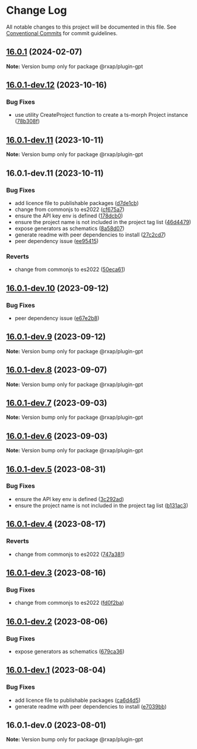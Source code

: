 # Change Log

All notable changes to this project will be documented in this file.
See [Conventional Commits](https://conventionalcommits.org) for commit guidelines.

## [16.0.1](https://gitlab.com/rxap/packages/compare/@rxap/plugin-gpt@16.0.1-dev.12...@rxap/plugin-gpt@16.0.1) (2024-02-07)

**Note:** Version bump only for package @rxap/plugin-gpt

## [16.0.1-dev.12](https://gitlab.com/rxap/packages/compare/@rxap/plugin-gpt@16.0.1-dev.11...@rxap/plugin-gpt@16.0.1-dev.12) (2023-10-16)

### Bug Fixes

- use utility CreateProject function to create a ts-morph Project instance ([78b308f](https://gitlab.com/rxap/packages/commit/78b308fd10747616c7c7f27e81501a4ad5052a77))

## [16.0.1-dev.11](https://gitlab.com/rxap/packages/compare/@rxap/plugin-gpt@16.0.1-dev.11...@rxap/plugin-gpt@16.0.1-dev.11) (2023-10-11)

**Note:** Version bump only for package @rxap/plugin-gpt

## 16.0.1-dev.11 (2023-10-11)

### Bug Fixes

- add licence file to publishable packages ([d7de1cb](https://gitlab.com/rxap/packages/commit/d7de1cb9db1bd1628f37084e3b0ffd1755aa75f6))
- change from commonjs to es2022 ([cf675a7](https://gitlab.com/rxap/packages/commit/cf675a7254de9ce4b269264df59794dd42fcbd8b))
- ensure the API key env is defined ([178dcb0](https://gitlab.com/rxap/packages/commit/178dcb08356c82720b6fa10f8e751323ae2a12fa))
- ensure the project name is not included in the project tag list ([46d4479](https://gitlab.com/rxap/packages/commit/46d44798258ea1b20df9d4408b9c0809f55027b2))
- expose generators as schematics ([8a58d07](https://gitlab.com/rxap/packages/commit/8a58d07c2f1dcfff75e724a418d7c3bddb2d0bbc))
- generate readme with peer dependencies to install ([27c2cd7](https://gitlab.com/rxap/packages/commit/27c2cd7d98f0c8a499b8c30719f49d69e4970ae9))
- peer dependency issue ([ee95415](https://gitlab.com/rxap/packages/commit/ee95415370d9ef2396916d6c25061a0df791034a))

### Reverts

- change from commonjs to es2022 ([50eca61](https://gitlab.com/rxap/packages/commit/50eca61e9a89388d1cfeefb8b1029b302b6f307e))

## [16.0.1-dev.10](https://gitlab.com/rxap/packages/compare/@rxap/plugin-gpt@16.0.1-dev.9...@rxap/plugin-gpt@16.0.1-dev.10) (2023-09-12)

### Bug Fixes

- peer dependency issue ([e67e2b8](https://gitlab.com/rxap/packages/commit/e67e2b8eb884b598536d16c2c544a9ad9be5b53e))

## [16.0.1-dev.9](https://gitlab.com/rxap/packages/compare/@rxap/plugin-gpt@16.0.1-dev.8...@rxap/plugin-gpt@16.0.1-dev.9) (2023-09-12)

**Note:** Version bump only for package @rxap/plugin-gpt

## [16.0.1-dev.8](https://gitlab.com/rxap/packages/compare/@rxap/plugin-gpt@16.0.1-dev.7...@rxap/plugin-gpt@16.0.1-dev.8) (2023-09-07)

**Note:** Version bump only for package @rxap/plugin-gpt

## [16.0.1-dev.7](https://gitlab.com/rxap/packages/compare/@rxap/plugin-gpt@16.0.1-dev.6...@rxap/plugin-gpt@16.0.1-dev.7) (2023-09-03)

**Note:** Version bump only for package @rxap/plugin-gpt

## [16.0.1-dev.6](https://gitlab.com/rxap/packages/compare/@rxap/plugin-gpt@16.0.1-dev.5...@rxap/plugin-gpt@16.0.1-dev.6) (2023-09-03)

**Note:** Version bump only for package @rxap/plugin-gpt

## [16.0.1-dev.5](https://gitlab.com/rxap/packages/compare/@rxap/plugin-gpt@16.0.1-dev.4...@rxap/plugin-gpt@16.0.1-dev.5) (2023-08-31)

### Bug Fixes

- ensure the API key env is defined ([3c292ad](https://gitlab.com/rxap/packages/commit/3c292adf8cb5958ca02f7eadca9db92380dcc86b))
- ensure the project name is not included in the project tag list ([b131ac3](https://gitlab.com/rxap/packages/commit/b131ac3bd92b3b8799d62f15bbd30a1997d7c753))

## [16.0.1-dev.4](https://gitlab.com/rxap/packages/compare/@rxap/plugin-gpt@16.0.1-dev.3...@rxap/plugin-gpt@16.0.1-dev.4) (2023-08-17)

### Reverts

- change from commonjs to es2022 ([747a381](https://gitlab.com/rxap/packages/commit/747a381a090f0a276cf363da61bb19ed0c9cb5b7))

## [16.0.1-dev.3](https://gitlab.com/rxap/packages/compare/@rxap/plugin-gpt@16.0.1-dev.2...@rxap/plugin-gpt@16.0.1-dev.3) (2023-08-16)

### Bug Fixes

- change from commonjs to es2022 ([fd0f2ba](https://gitlab.com/rxap/packages/commit/fd0f2bae24eae7c854e96f630076cd5598c30be6))

## [16.0.1-dev.2](https://gitlab.com/rxap/packages/compare/@rxap/plugin-gpt@16.0.1-dev.1...@rxap/plugin-gpt@16.0.1-dev.2) (2023-08-06)

### Bug Fixes

- expose generators as schematics ([679ca36](https://gitlab.com/rxap/packages/commit/679ca36d3712a11e4dc838762bca2f7c471e1e04))

## [16.0.1-dev.1](https://gitlab.com/rxap/packages/compare/@rxap/plugin-gpt@16.0.1-dev.0...@rxap/plugin-gpt@16.0.1-dev.1) (2023-08-04)

### Bug Fixes

- add licence file to publishable packages ([ca6d4d5](https://gitlab.com/rxap/packages/commit/ca6d4d509a743b89bad5ed7ae935d3007231705a))
- generate readme with peer dependencies to install ([e7039bb](https://gitlab.com/rxap/packages/commit/e7039bb5e86ffeadfe7cc92d5fc71d32f8efb4fb))

## 16.0.1-dev.0 (2023-08-01)

**Note:** Version bump only for package @rxap/plugin-gpt
